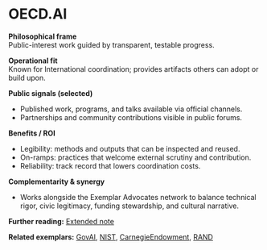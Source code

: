 # OECD.AI

**Philosophical frame**  
Public-interest work guided by transparent, testable progress.

**Operational fit**  
Known for International coordination; provides artifacts others can adopt or build upon.

**Public signals (selected)**  
- Published work, programs, and talks available via official channels.  
- Partnerships and community contributions visible in public forums.

**Benefits / ROI**  
- Legibility: methods and outputs that can be inspected and reused.  
- On-ramps: practices that welcome external scrutiny and contribution.  
- Reliability: track record that lowers coordination costs.

**Complementarity & synergy**  
- Works alongside the Exemplar Advocates network to balance technical rigor, civic legitimacy, funding stewardship, and cultural narrative.

**Further reading:** [Extended note](/funders/extended/OECDai.md)


**Related exemplars:** [GovAI](/funders/GovAI.md), [NIST](/funders/NIST.md), [CarnegieEndowment](/funders/CarnegieEndowment.md), [RAND](/funders/RAND.md)
